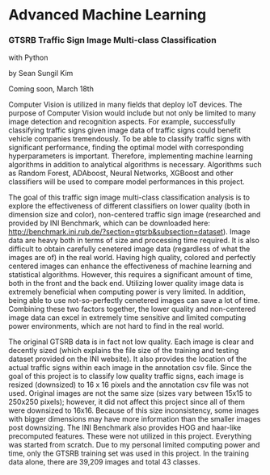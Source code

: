 # Advanced Machine Learning
### GTSRB Traffic Sign Image Multi-class Classification
with Python

by Sean Sungil Kim

Coming soon, March 18th

Computer Vision is utilized in many fields that deploy IoT devices. The purpose of Computer Vision would include but not only be limited to many image detection and recognition aspects. For example, successfully classifying traffic signs given image data of traffic signs could benefit vehicle companies tremendously. To be able to classify traffic signs with significant performance, finding the optimal model with corresponding hyperparameters is important. Therefore, implementing machine learning algorithms in addition to analytical algorithms is necessary. Algorithms such as Random Forest, ADAboost, Neural Networks, XGBoost and other classifiers will be used to compare model performances in this project.

The goal of this traffic sign image multi-class classification analysis is to explore the effectiveness of different classifiers on lower quality (both in dimension size and color), non-centered traffic sign image (researched and provided by INI Benchmark, which can be downloaded here: http://benchmark.ini.rub.de/?section=gtsrb&subsection=dataset). Image data are heavy both in terms of size and processing time required. It is also difficult to obtain carefully cenetered image data (regardless of what the images are of) in the real world. Having high quality, colored and perfectly centered images can enhance the effectiveness of machine learning and statistical algorithms. However, this requires a significant amount of time, both in the front and the back end. Utilizing lower quality image data is extremely beneficial when computing power is very limited. In addition, being able to use not-so-perfectly cenetered images can save a lot of time. Combining these two factors together, the lower quality and non-centered image data can excel in extremely time sensitive and limited computing power environments, which are not hard to find in the real world.

The original GTSRB data is in fact not low quality. Each image is clear and decently sized (which explains the file size of the training and testing dataset provided on the INI website). It also provides the location of the actual traffic signs within each image in the annotation csv file. Since the goal of this project is to classify low quality traffic signs, each image is resized (downsized) to 16 x 16 pixels and the annotation csv file was not used. Original images are not the same size (sizes vary between 15x15 to 250x250 pixels); however, it did not affect this project since all of them were downsized to 16x16. Because of this size inconsistency, some images with bigger dimensions may have more information than the smaller images post downsizing. The INI Benchmark also provides HOG and haar-like precomputed features. These were not utilized in this project. Everything was started from scratch. Due to my personal limited computing power and time, only the GTSRB training set was used in this project. In the training data alone, there are 39,209 images and total 43 classes.
